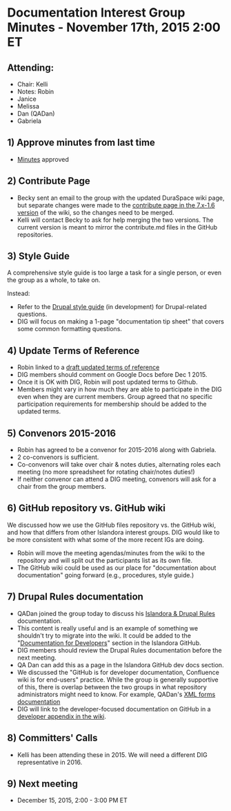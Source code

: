# Documentation Interest Group Minutes - November 17th, 2015 2:00 ET

## Attending:

* Chair: Kelli
* Notes: Robin
* Janice
* Melissa
* Dan (QADan)
* Gabriela

## 1) Approve minutes from last time

* [Minutes](https://github.com/islandora-interest-groups/Islandora-Documentation-Interest-Group/blob/main/meetings/2015/Meeting-Notes-2015-10-27.md) approved


## 2) Contribute Page
* Becky sent an email to the group with the updated DuraSpace wiki page, but separate changes were made to the [contribute page in the 7.x-1.6 version](https://wiki.duraspace.org/display/ISLANDORA/Contribute) of the wiki, so the changes need to be merged.
* Kelli will contact Becky to ask for help merging the two versions. The current version is meant to mirror the contribute.md files in the GitHub repositories.

## 3) Style Guide
 A comprehensive style guide is too large a task for a single person, or even the group as a whole, to take on.

 Instead:
 * Refer to the [Drupal style guide](https://www.drupal.org/drupalorg/style-guide) (in development) for Drupal-related questions.
 * DIG will focus on making a 1-page "documentation tip sheet" that covers some common formatting questions.

## 4) Update Terms of Reference
* Robin linked to a [draft updated terms of reference](https://docs.google.com/document/d/1kGEH63ND2sqV5Ui5vIq3cWpRwVKx2undA0MhPdReKFY/edit)
* DIG members should comment on Google Docs before Dec 1 2015.
* Once it is OK with DIG, Robin will post updated terms to Github.
* Members might vary in how much they are able to participate in the DIG even when they are current members. Group agreed that no specific participation requirements for membership should be added to the updated terms.

## 5) Convenors 2015-2016
  * Robin has agreed to be a convenor for 2015-2016 along with Gabriela.
  * 2 co-convenors is sufficient.
  * Co-convenors will take over chair & notes duties, alternating roles each meeting (no more spreadsheet for rotating chair/notes duties!)
  * If neither convenor can attend a DIG meeting, convenors will ask for a chair from the group members.

## 6) GitHub repository vs. GitHub wiki
We discussed how we use the GitHub files repository vs. the GitHub wiki, and how that differs from other Islandora interest groups. DIG would like to be more consistent with what some of the more recent IGs are doing.
* Robin will move the meeting agendas/minutes from the wiki to the repository and will split out the participants list as its own file.
* The GitHub wiki could be used as our place for "documentation about documentation" going forward (e.g., procedures, style guide.)

## 7) Drupal Rules documentation

* QADan joined the group today to discuss his [Islandora & Drupal Rules](https://gist.github.com/qadan/2d5b71890b58c6528104) documentation.
* This content is really useful and is an example of something we shouldn't try to migrate into the wiki. It could be added to the "[Documentation for Developers](https://github.com/Islandora/islandora/wiki)" section in the Islandora GitHub.
* DIG members should review the Drupal Rules documentation before the next meeting.
* QA Dan can add this as a page in the Islandora GitHub dev docs section.
* We discussed the "GitHub is for developer documentation, Confluence wiki is for end-users" practice. While the group is generally supportive of this, there is overlap between the two groups in what repository administrators might need to know. For example, QADan's [XML forms documentation](https://github.com/Islandora/islandora/wiki/Creating-and-Working-With-XML-Forms)
* DIG will link to the developer-focused documentation on GitHub in a [developer appendix in the wiki](https://wiki.duraspace.org/display/ISLANDORA/APPENDIX+H+-+Documentation+for+developers).

## 8) Committers' Calls
* Kelli has been attending these in 2015. We will need a different DIG representative in 2016.

## 9) Next meeting
* December 15, 2015, 2:00 - 3:00 PM ET
